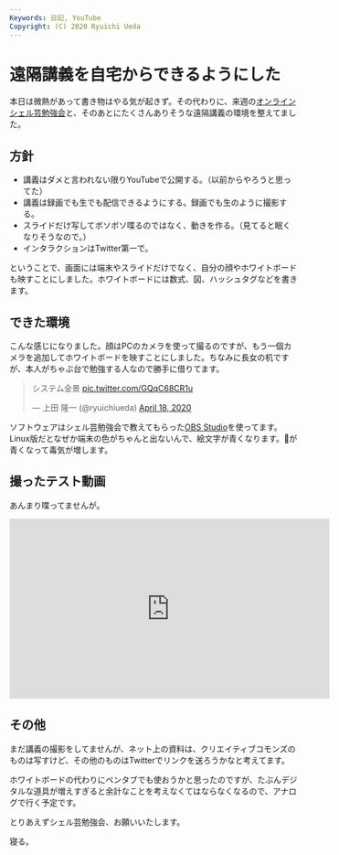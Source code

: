 ```yaml
---
Keywords: 日記, YouTube
Copyright: (C) 2020 Ryuichi Ueda
---
```


# 遠隔講義を自宅からできるようにした

本日は微熱があって書き物はやる気が起きず。その代わりに、来週の[オンラインシェル芸勉強会](https://usptomo.doorkeeper.jp/events/105936)と、そのあとにたくさんありそうな遠隔講義の環境を整えてました。

## 方針

* 講義はダメと言われない限りYouTubeで公開する。（以前からやろうと思ってた）
* 講義は録画でも生でも配信できるようにする。録画でも生のように撮影する。
* スライドだけ写してボソボソ喋るのではなく、動きを作る。（見てると眠くなりそうなので。）
* インタラクションはTwitter第一で。

ということで、画面には端末やスライドだけでなく、自分の顔やホワイトボードも映すことにしました。ホワイトボードには数式、図、ハッシュタグなどを書きます。

## できた環境

こんな感じになりました。顔はPCのカメラを使って撮るのですが、もう一個カメラを追加してホワイトボードを映すことにしました。ちなみに長女の机ですが、本人がちゃぶ台で勉強する人なので勝手に借りてます。

<blockquote class="twitter-tweet"><p lang="ja" dir="ltr">システム全景 <a href="https://t.co/GQqC68CR1u">pic.twitter.com/GQqC68CR1u</a></p>&mdash; 上田 隆一 (@ryuichiueda) <a href="https://twitter.com/ryuichiueda/status/1251401586309361664?ref_src=twsrc%5Etfw">April 18, 2020</a></blockquote> <script async src="https://platform.twitter.com/widgets.js" charset="utf-8"></script>

ソフトウェアはシェル芸勉強会で教えてもらった[OBS Studio](https://obsproject.com/ja)を使ってます。Linux版だとなぜか端末の色がちゃんと出ないんで、絵文字が青くなります。💩が青くなって毒気が増します。


## 撮ったテスト動画

あんまり喋ってませんが。

<iframe width="560" height="315" src="https://www.youtube.com/embed/jh3fnsFvpzI" frameborder="0" allow="accelerometer; autoplay; encrypted-media; gyroscope; picture-in-picture" allowfullscreen></iframe>

## その他

まだ講義の撮影をしてませんが、ネット上の資料は、クリエイティブコモンズのものは写すけど、その他のものはTwitterでリンクを送ろうかなと考えてます。

ホワイトボードの代わりにペンタブでも使おうかと思ったのですが、たぶんデジタルな道具が増えすぎると余計なことを考えなくてはならなくなるので、アナログで行く予定です。


とりあえずシェル芸勉強会、お願いいたします。

寝る。
